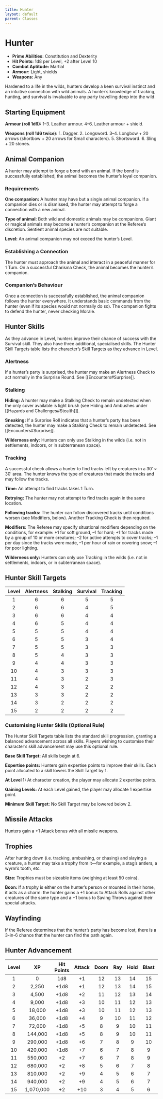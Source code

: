 ```yaml
---
title: Hunter
layout: default
parent: Classes
---
```


# Hunter

* **Prime Abilities:** Constitution and Dexterity
* **Hit Points:** 1d8 per Level, +2 after Level 10
* **Combat Aptitude:** Martial
* **Armour:** Light, shields
* **Weapons:** Any

Hardened to a life in the wilds, hunters develop a keen survival instinct and an intuitive connection with wild animals. A hunter’s knowledge of tracking, hunting, and survival is invaluable to any party travelling deep into the wild.

## Starting Equipment

**Armour (roll 1d6):** 1–3. Leather armour. 4–6. Leather armour + shield.

**Weapons (roll 1d6 twice):** 1. Dagger. 2. Longsword. 3–4. Longbow + 20 arrows (shortbow + 20 arrows for Small characters). 5. Shortsword. 6. Sling + 20 stones.

## Animal Companion

A hunter may attempt to forge a bond with an animal. If the bond is successfully established, the animal becomes the hunter’s loyal companion.

### Requirements

**One companion:** A hunter may have but a single animal companion. If a companion dies or is dismissed, the hunter may attempt to forge a connection with a new animal.

**Type of animal:** Both wild and domestic animals may be companions. Giant or magical animals may become a hunter’s companion at the Referee’s discretion. Sentient animal species are not suitable.

**Level:** An animal companion may not exceed the hunter’s Level.

### Establishing a Connection

The hunter must approach the animal and interact in a peaceful manner for 1 Turn. On a successful Charisma Check, the animal becomes the hunter’s companion.

### Companion’s Behaviour

Once a connection is successfully established, the animal companion follows the hunter everywhere. It understands basic commands from the hunter (even if its species would not normally do so). The companion fights to defend the hunter, never checking Morale.

## Hunter Skills

As they advance in Level, hunters improve their chance of success with the Survival skill. They also have three additional, specialised skills. The Hunter Skill Targets table lists the character’s Skill Targets as they advance in Level.

### Alertness

If a hunter’s party is surprised, the hunter may make an Alertness Check to act normally in the Surprise Round. See [[Encounters#Surprise]].

### Stalking

**Hiding:** A hunter may make a Stalking Check to remain undetected when the only cover available is light brush (see Hiding and Ambushes under [[Hazards and Challenges#Stealth]]).

**Sneaking:** If a Surprise Roll indicates that a hunter’s party has been detected, the hunter may make a Stalking Check to remain undetected. See [[Encounters#Surprise]].

**Wilderness only:** Hunters can only use Stalking in the wilds (i.e. not in settlements, indoors, or in subterranean space).

### Tracking

A successful check allows a hunter to find tracks left by creatures in a 30′ × 30′ area. The hunter knows the type of creatures that made the tracks and may follow the tracks.

**Time:** An attempt to find tracks takes 1 Turn.

**Retrying:** The hunter may not attempt to find tracks again in the same location.

**Following tracks:** The hunter can follow discovered tracks until conditions worsen (see Modifiers, below). Another Tracking Check is then required.

**Modifiers:** The Referee may specify situational modifiers depending on the conditions, for example: +1 for soft ground, –1 for hard; +1 for tracks made by a group of 10 or more creatures; –2 for active attempts to cover tracks; –1 per day since the tracks were made, –1 per hour of rain or covering snow; –1 for poor lighting.

**Wilderness only:** Hunters can only use Tracking in the wilds (i.e. not in settlements, indoors, or in subterranean space).

## Hunter Skill Targets

| Level | Alertness | Stalking | Survival | Tracking |
| :---: | :---: | :---: | :---: | :---: |
| 1 | 6 | 6 | 5 | 5 |
| 2 | 6 | 6 | 4 | 5 |
| 3 | 6 | 6 | 4 | 4 |
| 4 | 6 | 5 | 4 | 4 |
| 5 | 5 | 5 | 4 | 4 |
| 6 | 5 | 5 | 3 | 4 |
| 7 | 5 | 5 | 3 | 3 |
| 8 | 5 | 4 | 3 | 3 |
| 9 | 4 | 4 | 3 | 3 |
| 10 | 4 | 3 | 3 | 3 |
| 11 | 4 | 3 | 2 | 3 |
| 12 | 4 | 3 | 2 | 2 |
| 13 | 3 | 3 | 2 | 2 |
| 14 | 3 | 2 | 2 | 2 |
| 15 | 2 | 2 | 2 | 2 |

### Customising Hunter Skills (Optional Rule)

The Hunter Skill Targets table lists the standard skill progression, granting a balanced advancement across all skills. Players wishing to customise their character’s skill advancement may use this optional rule.

**Base Skill Target:** All skills begin at 6.

**Expertise points:** Hunters gain expertise points to improve their skills. Each point allocated to a skill lowers the Skill Target by 1.

**At Level 1:** At character creation, the player may allocate 2 expertise points.

**Gaining Levels:** At each Level gained, the player may allocate 1 expertise point.

**Minimum Skill Target:** No Skill Target may be lowered below 2.

## Missile Attacks

Hunters gain a +1 Attack bonus with all missile weapons.

## Trophies

After hunting down (i.e. tracking, ambushing, or chasing) and slaying a creature, a hunter may take a trophy from it—for example, a stag’s antlers, a wyrm’s tooth, etc.

**Size:** Trophies must be sizeable items (weighing at least 50 coins).

**Boon:** If a trophy is either on the hunter’s person or mounted in their home, it acts as a charm: the hunter gains a +1 bonus to Attack Rolls against other creatures of the same type and a +1 bonus to Saving Throws against their special attacks.

## Wayfinding

If the Referee determines that the hunter’s party has become lost, there is a 3-in-6 chance that the hunter can find the path again.

## Hunter Advancement

| Level | XP | Hit Points | Attack | Doom | Ray | Hold | Blast | Spell |
| :---: | :---: | :---: | :---: | :---: | :---: | :---: | :---: | :---: |
| 1 | 0 | 1d8 | +1 | 12 | 13 | 14 | 15 | 16 |
| 2 | 2,250 | +1d8 | +1 | 12 | 13 | 14 | 15 | 16 |
| 3 | 4,500 | +1d8 | +2 | 11 | 12 | 13 | 14 | 15 |
| 4 | 9,000 | +1d8 | +3 | 10 | 11 | 12 | 13 | 14 |
| 5 | 18,000 | +1d8 | +3 | 10 | 11 | 12 | 13 | 14 |
| 6 | 36,000 | +1d8 | +4 | 9 | 10 | 11 | 12 | 13 |
| 7 | 72,000 | +1d8 | +5 | 8 | 9 | 10 | 11 | 12 |
| 8 | 144,000 | +1d8 | +5 | 8 | 9 | 10 | 11 | 12 |
| 9 | 290,000 | +1d8 | +6 | 7 | 8 | 9 | 10 | 11 |
| 10 | 420,000 | +1d8 | +7 | 6 | 7 | 8 | 9 | 10 |
| 11 | 550,000 | +2 | +7 | 6 | 7 | 8 | 9 | 10 |
| 12 | 680,000 | +2 | +8 | 5 | 6 | 7 | 8 | 9 |
| 13 | 810,000 | +2 | +9 | 4 | 5 | 6 | 7 | 8 |
| 14 | 940,000 | +2 | +9 | 4 | 5 | 6 | 7 | 8 |
| 15 | 1,070,000 | +2 | +10 | 3 | 4 | 5 | 6 | 7 |
